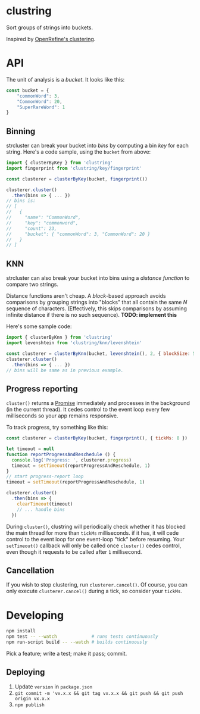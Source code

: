 clustring
=========

Sort groups of strings into buckets.

Inspired by [OpenRefine's clustering](https://github.com/OpenRefine/OpenRefine/wiki/Clustering-In-Depth).

API
===

The unit of analysis is a _bucket_. It looks like this:

```javascript
const bucket = {
	"commonWord": 3,
	"CommonWord": 20,
	"SuperRareWord": 1
}
```

Binning
-------

strcluster can break your bucket into _bins_ by computing a bin _key_ for each
string. Here's a code sample, using the `bucket` from above:

```javascript
import { clusterByKey } from 'clustring'
import fingerprint from 'clustring/key/fingerprint'

const clusterer = clusterByKey(bucket, fingerprint())

clusterer.cluster()
  .then(bins => { ... })
// bins is:
// [
//   {
//     "name": "CommonWord",
//     "key": "commonword",
//     "count": 23,
//     "bucket": { "commonWord": 3, "CommonWord": 20 }
//   }
// ]
```

KNN
---

strcluster can also break your bucket into bins using a _distance function_
to compare two strings.

Distance functions aren't cheap. A _block_-based approach avoids comparisons
by grouping strings into "blocks" that all contain the same _N_ sequence of
characters. (Effectively, this skips comparisons by assuming infinite distance
if there is no such sequence). **TODO: implement this**

Here's some sample code:

```javascript
import { clusterByKnn } from 'clustring'
import levenshtein from 'clustring/knn/levenshtein'

const clusterer = clusterByKnn(bucket, levenshtein(), 2, { blockSize: 5 })
clusterer.cluster()
  .then(bins => { ... })
// bins will be same as in previous example.
```

Progress reporting
------------------

`cluster()` returns a
[Promise](https://developer.mozilla.org/en-US/docs/Web/JavaScript/Reference/Global_Objects/Promise)
immediately and processes in the background (in the current thread). It cedes
control to the event loop every few milliseconds so your app remains
responsive.

To track progress, try something like this:

```javascript
const clusterer = clusterByKey(bucket, fingerprint(), { tickMs: 8 })

let timeout = null
function reportProgressAndReschedule () {
  console.log('Progress: ', clusterer.progress)
  timeout = setTimeout(reportProgressAndReschedule, 1)
}
// start progress-report loop
timeout = setTimeout(reportProgressAndReschedule, 1)

clusterer.cluster()
  .then(bins => {
    clearTimeout(timeout)
    // ... handle bins
  })
```

During `cluster()`, clustring will periodically check whether it has blocked
the main thread for more than `tickMs` milliseconds. if it has, it will cede
control to the event loop for one event-loop "tick" before resuming. Your
`setTimeout()` callback will only be called once `cluster()` cedes control,
even though it requests to be called after `1` millisecond.

Cancellation
------------

If you wish to stop clustering, run `clusterer.cancel()`. Of course, you can
only execute `clusterer.cancel()` during a tick, so consider your `tickMs`.

Developing
==========

```bash
npm install
npm test -- --watch             # runs tests continuously
npm run-script build -- --watch # builds continuously
```

Pick a feature; write a test; make it pass; commit.

Deploying
---------

1. Update `version` in `package.json`
2. `git commit -m 'vx.x.x && git tag vx.x.x && git push && git push origin vx.x.x`
2. `npm publish`
